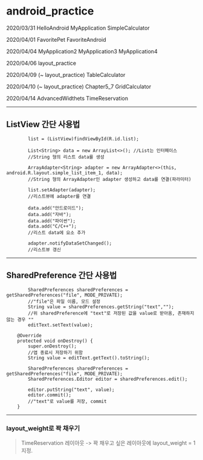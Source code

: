 # android_practice

2020/03/31 HelloAndroid MyApplication SimpleCalculator

2020/04/01 FavoritePet FavoriteAndroid

2020/04/04 MyApplication2 MyApplication3 MyApplication4

2020/04/06 layout_practice

2020/04/09 (~ layout_practice) TableCalculator

2020/04/10 (~ layout_practice) Chapter5_7 GridCalculator

2020/04/14 AdvancedWidthets TimeReservation

-----------------------

## ListView 간단 사용법

```
        list = (ListView)findViewById(R.id.list); 

        List<String> data = new ArrayList<>(); //List는 인터페이스
        //String 형의 리스트 data를 생성
       
        ArrayAdapter<String> adapter = new ArrayAdapter<>(this, android.R.layout.simple_list_item_1, data);
        //String 형의 ArrayAdapter인 adapter 생성하고 data를 연결(파라미터)
        
        list.setAdapter(adapter);
        //리스트뷰에 adapter를 연결
        
        data.add("안드로이드");
        data.add("자바");
        data.add("파이썬");
        data.add("C/C++");
        //리스트 data에 요소 추가
        
        adapter.notifyDataSetChanged();
        //리스트뷰 갱신
```
----------------------

## SharedPreference 간단 사용법

```
        SharedPreferences sharedPreferences = getSharedPreferences("file", MODE_PRIVATE);
        //"file"은 파일 이름, 모드 설정
        String value = sharedPreferences.getString("text","");
        //위 sharedPreference에 "text"로 저장된 값을 value로 받아옴, 존재하지 않는 경우 ""
        editText.setText(value);
```

```
    @Override
    protected void onDestroy() {
        super.onDestroy();
        //앱 종료시 저장하기 위함
        String value = editText.getText().toString();
        
        SharedPreferences sharedPreferences = getSharedPreferences("file", MODE_PRIVATE);
        SharedPreferences.Editor editor = sharedPreferences.edit();
        
        editor.putString("text", value);
        editor.commit();
        //"text"로 value를 저장, commit
    }
```
----------------------

### layout_weight로 꽉 채우기
> TimeReservation 레이아웃 -> 꽉 채우고 싶은 레이아웃에 layout_weight = 1 지정. 
